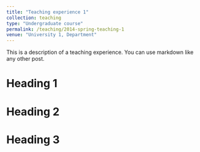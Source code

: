 ```yaml
---
title: "Teaching experience 1"
collection: teaching
type: "Undergraduate course"
permalink: /teaching/2014-spring-teaching-1
venue: "University 1, Department"
---
```


This is a description of a teaching experience. You can use markdown like any other post.

Heading 1
======

Heading 2
======

Heading 3
======

